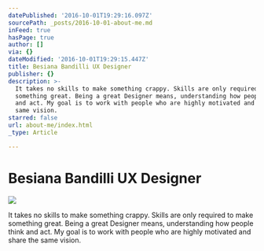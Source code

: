 ```yaml
---
datePublished: '2016-10-01T19:29:16.097Z'
sourcePath: _posts/2016-10-01-about-me.md
inFeed: true
hasPage: true
author: []
via: {}
dateModified: '2016-10-01T19:29:15.447Z'
title: Besiana Bandilli UX Designer
publisher: {}
description: >-
  It takes no skills to make something crappy. Skills are only required to make
  something great. Being a great Designer means, understanding how people think
  and act. My goal is to work with people who are highly motivated and share the
  same vision.
starred: false
url: about-me/index.html
_type: Article

---
```

# Besiana Bandilli UX Designer
![](https://the-grid-user-content.s3-us-west-2.amazonaws.com/fe7bb4d4-c9b9-4b29-813a-6b7fd260c772.gif)

It takes no skills to make something crappy. Skills are only required to make something great. Being a great Designer means, understanding how people think and act. My goal is to work with people who are highly motivated and share the same vision.